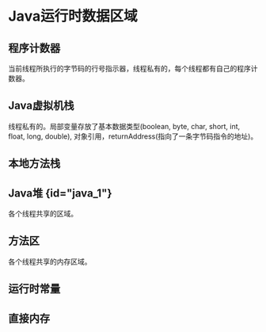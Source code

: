 # Java运行时数据区域

## 程序计数器

当前线程所执行的字节码的行号指示器，线程私有的，每个线程都有自己的程序计数器。

## Java虚拟机栈

线程私有的。局部变量存放了基本数据类型(boolean, byte, char, short, int, float, long, double), 对象引用，returnAddress(指向了一条字节码指令的地址)。

## 本地方法栈

## Java堆 {id="java_1"}

各个线程共享的区域。

## 方法区

各个线程共享的内存区域。

## 运行时常量

## 直接内存


